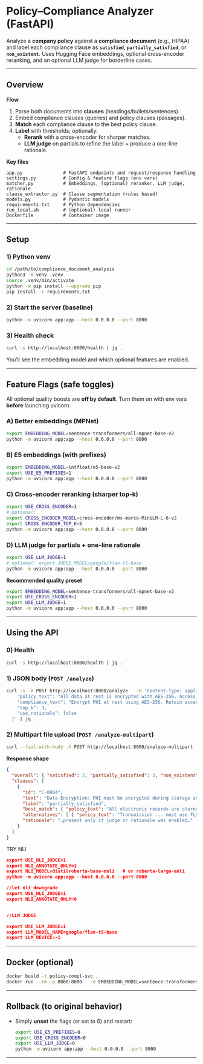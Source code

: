 # Policy–Compliance Analyzer (FastAPI)

Analyze a **company policy** against a **compliance document** (e.g., HIPAA) and label each compliance clause as **`satisfied`**, **`partially_satisfied`**, or **`non_existent`**. Uses Hugging Face embeddings, optional cross-encoder reranking, and an optional LLM judge for borderline cases.

---

## Overview

**Flow**
1. Parse both documents into **clauses** (headings/bullets/sentences).
2. Embed compliance clauses (queries) and policy clauses (passages).
3. **Match** each compliance clause to the best policy clause.
4. **Label** with thresholds; optionally:
   - **Rerank** with a cross-encoder for sharper matches.
   - **LLM judge** on partials to refine the label + produce a one-line rationale.

**Key files**
```
app.py               # FastAPI endpoints and request/response handling
settings.py          # Config & feature flags (env vars)
matcher.py           # Embeddings, (optional) reranker, LLM judge, rationale
clause_extractor.py  # Clause segmentation (rules based)
models.py            # Pydantic models
requirements.txt     # Python dependencies
run_local.sh         # (optional) local runner
Dockerfile           # Container image
```

---

## Setup

### 1) Python venv
```bash
cd /path/to/compliance_document_analysis
python3 -m venv .venv
source .venv/bin/activate
python -m pip install --upgrade pip
pip install -r requirements.txt
```

### 2) Start the server (baseline)
```bash
python -m uvicorn app:app --host 0.0.0.0 --port 8000
```

### 3) Health check
```bash
curl -s http://localhost:8000/health | jq .
```
You’ll see the embedding model and which optional features are enabled.

---

## Feature Flags (safe toggles)

All optional quality boosts are **off by default**. Turn them on with env vars **before** launching uvicorn.

### A) Better embeddings (MPNet)
```bash
export EMBEDDING_MODEL=sentence-transformers/all-mpnet-base-v2
python -m uvicorn app:app --host 0.0.0.0 --port 8000
```

### B) E5 embeddings (with prefixes)
```bash
export EMBEDDING_MODEL=intfloat/e5-base-v2
export USE_E5_PREFIXES=1
python -m uvicorn app:app --host 0.0.0.0 --port 8000
```

### C) Cross-encoder reranking (sharper top-k)
```bash
export USE_CROSS_ENCODER=1
# optional:
export CROSS_ENCODER_MODEL=cross-encoder/ms-marco-MiniLM-L-6-v2
export CROSS_ENCODER_TOP_K=5
python -m uvicorn app:app --host 0.0.0.0 --port 8000
```

### D) LLM judge for partials + one-line rationale
```bash
export USE_LLM_JUDGE=1
# optional: export JUDGE_MODEL=google/flan-t5-base
python -m uvicorn app:app --host 0.0.0.0 --port 8000
```

**Recommended quality preset**
```bash
export EMBEDDING_MODEL=sentence-transformers/all-mpnet-base-v2
export USE_CROSS_ENCODER=1
export USE_LLM_JUDGE=1
python -m uvicorn app:app --host 0.0.0.0 --port 8000
```

---

## Using the API

### 0) Health
```bash
curl -s http://localhost:8000/health | jq .
```

### 1) JSON body (`POST /analyze`)
```bash
curl -s -X POST http://localhost:8000/analyze   -H 'Content-Type: application/json'   -d '{
    "policy_text": "All data at rest is encrypted with AES-256. Access logs are retained for 365 days.",
    "compliance_text": "Encrypt PHI at rest using AES-256. Retain access logs for at least one year.",
    "top_k": 3,
    "use_rationale": false
  }' | jq .
```

### 2) Multipart file upload (`POST /analyze-multipart`)
```bash
curl --fail-with-body -X POST http://localhost:8000/analyze-multipart   -F "policy=@/absolute/path/policy.txt;type=text/plain"   -F "compliance=@/absolute/path/compliance.txt;type=text/plain"   -F "top_k=3"   -F "use_rationale=false" | jq .
```

**Response shape**
```json
{
  "overall": { "satisfied": 2, "partially_satisfied": 3, "non_existent": 5 },
  "clauses": [
    {
      "id": "C-0004",
      "text": "Data Encryption: PHI must be encrypted during storage and transmission.",
      "label": "partially_satisfied",
      "best_match": { "policy_text": "All electronic records are stored on encrypted servers.", "similarity": 0.62 },
      "alternatives": [ { "policy_text": "Transmission ... must use TLS 1.2+", "similarity": 0.59 } ],
      "rationale": "…present only if judge or rationale was enabled…"
    }
  ]
}
```
TRY NLI
```json
export USE_NLI_JUDGE=1
export NLI_ANNOTATE_ONLY=1
export NLI_MODEL=distilroberta-base-mnli   # or roberta-large-mnli
python -m uvicorn app:app --host 0.0.0.0 --port 8000

//let nli downgrade
export USE_NLI_JUDGE=1
export NLI_ANNOTATE_ONLY=0


//LLM JUDGE

export USE_LLM_JUDGE=1
export LLM_MODEL_NAME=google/flan-t5-base
export LLM_DEVICE=-1 
```

---

## Docker (optional)

```bash
docker build -t policy-compl-svc .
docker run --rm -p 8000:8000   -e EMBEDDING_MODEL=sentence-transformers/all-mpnet-base-v2   -e USE_CROSS_ENCODER=1   -e USE_LLM_JUDGE=1   policy-compl-svc
```

---

## Rollback (to original behavior)

- Simply **unset** the flags (or set to 0) and restart:
  ```bash
  export USE_E5_PREFIXES=0
  export USE_CROSS_ENCODER=0
  export USE_LLM_JUDGE=0
  python -m uvicorn app:app --host 0.0.0.0 --port 8000
  ```

---